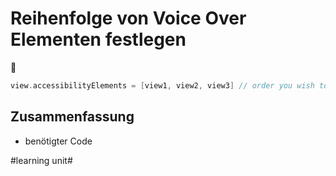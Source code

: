 # Reihenfolge von Voice Over Elementen festlegen
🦮

```swift
view.accessibilityElements = [view1, view2, view3] // order you wish to have
```

## Zusammenfassung
- benötigter Code

#learning unit#